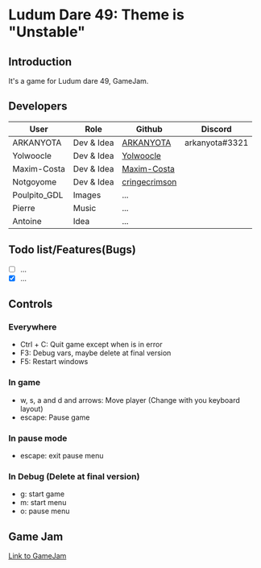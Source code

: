 # Ludum Dare 49: Theme is "Unstable"

## Introduction
It's a game for Ludum dare 49, GameJam.

## Developers

| User | Role | Github | Discord |
|------|------|--------|---------|
| ARKANYOTA | Dev & Idea | [ARKANYOTA](https://github.com/ARKANYOTA) | arkanyota#3321 |
| Yolwoocle | Dev & Idea | [Yolwoocle](https://github.com/Yolwoocle) | |
| Maxim-Costa | Dev & Idea | [Maxim-Costa](https://github.com/Maxim-Costa) | |
| Notgoyome | Dev & Idea | [cringecrimson](https://github.com/cringecrimson) | |
| Poulpito\_GDL | Images | ... | |
| Pierre | Music | ... | |
| Antoine | Idea | ... | |

## Todo list/Features(Bugs)
- [ ] ...
- [x] ...

## Controls

### Everywhere
- Ctrl + C: Quit game except when is in error
- F3: Debug vars, maybe delete at final version
- F5: Restart windows

### In game
- w, s, a and d and arrows: Move player (Change with you keyboard layout)
- escape: Pause game

### In pause mode
- escape: exit pause menu

### In Debug (Delete at final version)
- g: start game
- m: start menu
- o: pause menu


## Game Jam

[Link to GameJam](https://ldjam.com/events/ludum-dare/49)


